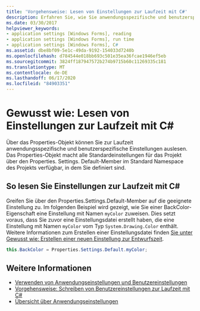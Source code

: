 ```yaml
---
title: 'Vorgehensweise: Lesen von Einstellungen zur Laufzeit mit C#'
description: Erfahren Sie, wie Sie anwendungsspezifische und benutzerspezifische Einstellungen zur Laufzeit mit c# über das Properties-Objekt lesen.
ms.date: 03/30/2017
helpviewer_keywords:
- application settings [Windows Forms], reading
- application settings [Windows Forms], run time
- application settings [Windows Forms], C#
ms.assetid: dbe8bf09-5e1c-49da-9192-154033d7240b
ms.openlocfilehash: d784544e018bb693c501e35ea36fcae1946ef5eb
ms.sourcegitcommit: 3824ff187947572b274b9715b60c11269335c181
ms.translationtype: MT
ms.contentlocale: de-DE
ms.lasthandoff: 06/17/2020
ms.locfileid: "84903351"
---
```

# <a name="how-to-read-settings-at-run-time-with-c"></a>Gewusst wie: Lesen von Einstellungen zur Laufzeit mit C\#

Über das Properties-Objekt können Sie zur Laufzeit anwendungsspezifische und benutzerspezifische Einstellungen auslesen. Das Properties-Objekt macht alle Standardeinstellungen für das Projekt über den Properties. Settings. Default-Member im Standard Namespace des Projekts verfügbar, in dem Sie definiert sind.  
  
## <a name="to-read-settings-at-run-time-with-c"></a>So lesen Sie Einstellungen zur Laufzeit mit C\#
  
Greifen Sie über den Properties.Settings.Default-Member auf die geeignete Einstellung zu. Im folgenden Beispiel wird gezeigt, wie Sie einer BackColor-Eigenschaft eine Einstellung mit Namen `myColor` zuweisen. Dies setzt voraus, dass Sie zuvor eine Einstellungsdatei erstellt haben, die eine Einstellung mit Namen `myColor` vom Typ `System.Drawing.Color` enthält. Weitere Informationen zum Erstellen einer Einstellungsdatei finden [Sie unter Gewusst wie: Erstellen einer neuen Einstellung zur Entwurfszeit](how-to-create-a-new-setting-at-design-time.md).  
  
```csharp
this.BackColor = Properties.Settings.Default.myColor;  
```  
  
## <a name="see-also"></a>Weitere Informationen

- [Verwenden von Anwendungseinstellungen und Benutzereinstellungen](using-application-settings-and-user-settings.md)
- [Vorgehensweise: Schreiben von Benutzereinstellungen zur Laufzeit mit C#](how-to-write-user-settings-at-run-time-with-csharp.md)
- [Übersicht über Anwendungseinstellungen](application-settings-overview.md)
